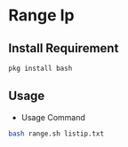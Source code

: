 # Range Ip

Install Requirement
-------------------
``` bash
pkg install bash
```
Usage
-----
* Usage Command
``` bash
bash range.sh listip.txt
```